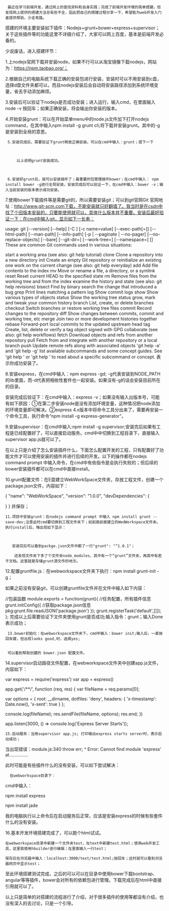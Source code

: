      最近在学习前端开发，通过网上的查找资料和自身实践；完成了前端开发环境的简单搭建。但发现网上提供的搭建方法总有些不全，因此把自己的搭建过程分享一下，希望能为web开发入门者提供帮助，少走弯路。

  搭建的环境主要安装如下插件：Nodejs+grunt+bower+express+supervisor；关于这些插件等的功能这里不详细介绍了，大家可以网上百度，基本是前端开发必备的。

  少说废话，进入搭建环节：



  1.上nodejs官网下载并安装node，如果不行可以从淘宝镜像下载nodejs，网站为：https://npm.taobao.org/；



  2.根据自己的电脑系统下载正确的安装包进行安装，安装时可以不用安装到c盘，选择d盘文件夹都可以，而且nodejs安装后会自动将安装路径添加到系统环境变量，省去手动添加麻烦。



  3.安装后可以验证下nodejs是否成功安装；进入运行，输入cmd，在里面输入node -v 按回车；如果正确安装，将会输出你安装的版本。



  4.开始安装grunt：可以在开始菜单menu中的node.js文件加下打开nodejs command，在其中输入npm install -g grunt cli;将下载并安装grunt。其中的-g是安装到全局的意思。



     5.安装完成后，需要验证下grunt释放正确安装。可以在cmd中输入：grunt；提下一下

          

         以上说明grunt安装成功。



     6.安装好grunt后，就可以安装插件了；最重要的包管理插件bower；在cmd中输入： npm install bower -g进行全局安装。安装完成后可以验证一下，在cmd中输入：bower -v；输入当前安装的版本表示成功安装。



 7.使用bower下载插件等是需要git的，所以需要安装git；可以到git官网Git 官网地址：http://www.git-scm.com下载，不能安装就只好翻墙了。我当时是在csdn中找了个旧版本安装的，只要能使用就可以，具体什么版本并不重要。安装后最好验证一下：在cmd中输入git，显示如下一长串：


usage: git [--version] [--help] [-C <path>] [-c name=value]
[--exec-path[=<path>]] [--html-path] [--man-path] [--info-path]
[-p | --paginate | --no-pager] [--no-replace-objects] [--bare]
[--git-dir=<path>] [--work-tree=<path>] [--namespace=<name>]
<command> [<args>]
These are common Git commands used in various situations:

start a working area (see also: git help tutorial)
clone Clone a repository into a new directory
init Create an empty Git repository or reinitialize an existing one
work on the current change (see also: git help everyday)
add Add file contents to the index
mv Move or rename a file, a directory, or a symlink
reset Reset current HEAD to the specified state
rm Remove files from the working tree and from the index
examine the history and state (see also: git help revisions)
bisect Find by binary search the change that introduced a bug
grep Print lines matching a pattern
log Show commit logs
show Show various types of objects
status Show the working tree status
grow, mark and tweak your common history
branch List, create, or delete branches
checkout Switch branches or restore working tree files
commit Record changes to the repository
diff Show changes between commits, commit and working tree, etc
merge Join two or more development histories together
rebase Forward-port local commits to the updated upstream head
tag Create, list, delete or verify a tag object signed with GPG
collaborate (see also: git help workflows)
fetch Download objects and refs from another repository
pull Fetch from and integrate with another repository or a local branch
push Update remote refs along with associated objects
'git help -a' and 'git help -g' list available subcommands and some
concept guides. See 'git help <command>' or 'git help <concept>'
to read about a specific subcommand or concept.
         表示你成功安装了。



  8.安装express，在cmd中输入：npm express -gd;   -g代表安装到NODE_PATH的lib里面，而-d代表把相依性套件也一起安装。如果沒有-g的话会安装目前所在的目录。

   安装完成后验证下：在cmd中输入：express -v；如果没有输入出版本号，可能有如下原因：①在第二步安装node是没有添加环境变量，这种情况把node添加的环境变量即可解决。②express 4.x版本中将命令工具分出来了，需要再安装一个命令工具，执行命令“npm install -g express-generator”。



  9.安装supervisor：在cmd中输入:npm install -g supervisor;安装完后如果有工程是已经配置好了，可以直接启动服务。cmd中中切换到工程目录下，直接输入supervisor app.js就可以了。

  在以上只是介绍了怎么安装插件什么，下面怎么配置开发的工程，只有配置好了功能文件才可以使用安装的插件并进行后续的开发。以下的操作都在nodejs command prompt 中输入命令，在cmd中有些指令是会执行失败的；但后续的bower安装插件都可以在cmd中直接install。



  10.grunt配置文件：在E盘建立WebWorkSpace文件夹，存放工程文件，创建一个package.json文件，内容如下：

{
"name": "WebWorkSpace",
"version": "1.0.0",
"devDependencies": {

}
}
并保存；

    11.项目中安装grunt：在nodejs command prompt 中输入 npm install grunt --save-dev;注意此时cmd要切换到工程文件夹下；如前面前面建立的WedWorkspace文件夹。执行install后，悔出现如下显示：

     

       安装完后可以看到packge.json文件中都了一行"grunt": "^1.0.1"；

        还发现文件夹下多了个文件夹node_modules，其中有一个“grunt”文件夹，再其中有若干文档。这里就是存储grunt源文件的地方。



  12.配置gruntfile.js：在webworkspace文件夹下执行：npm install grunt-init -g；

  如果之前没有安装git，可以创建gruntfile文件并在文件中输入如下内容：

//包装函数
module.exports = function(grunt){
//任务配置，所有插件信息
grunt.initConfig({
//获取package.json信息
pkg:grunt.file.readJSON('package.json')
});
grunt.registerTask('default',[]]);
};
      完成以上后需要验证下文件夹使用grunt是否成功;输入指令：grunt；输入Done表示成功；

     13.bower初始化：在webworkspace文件夹下，cmd中输入：bower init;输入后，一直按回车键，但出现looks good,时，选择yes;
     

     可以看到帮助创建的 bower.json 配置文件。

   14.supervisor启动路径文件配置，在webworkspace文件夹中创建app.js文件，内容如下：


var express = require('express')
var app = express()

app.get('/\**/', function (req, res) {
var fileName = req.params[0];

var options = {
root: __dirname,
dotfiles: 'deny',
headers: {
'x-timestamp': Date.now(),
'x-sent': true
}
};

console.log(fileName);
res.sendFile(fileName, options);
res.end;
})

app.listen(3000, () => console.log('Express Server Starts'));



    15.启动服务：当用supervisor app.js; 打印输出express starts server时，表示启动成功；

   当出现错误：module.js:340 throw err; ^ Error: Cannot find module 'express’ at...............

   此时可能是有些插件什么的没有安装，可以如下尝试解决：

      在webworkspace目录下：

cmd中输入：

npm install express

  npm install jade

我的电脑执行以上命令后在启动服务后正常，应该是安装express的时候有些套件什么的没有安装。



  16.基本开发环境搭建完成了，可以跑个html试试。

    在webworkspace目录中新建一个文件夹test，在text中新建test.html；使用web开发工具，这里我使用hbuilder进行编辑；在里面输入一行test；

    保存后在浏览器中输入：localhost:3000/text/test.html;按回车；这时就可以看到浏览器网页中显示test；



  至此环境搭建测试完成，之后的可以可以在目录中使用bower下载bootstrap、angular等等插件，bower会对所有的依赖包进行管理。下载完成后在html中直接引用就可以了。

  以上只是简单的对搭建的流程进行了介绍，对于很多插件的使用等都没有介绍，也没有深入的去讨论，只是一个引导。

           